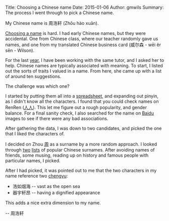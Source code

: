 Title: Choosing a Chinese name
Date: 2015-01-06
Author: gmwils
Summary: The process I went through to pick a Chinese name.

My Chinese name is 周浩轩 (Zhōu hào xuān).

[Choosing a name](http://eastasiastudent.net/china/how-to-get-a-chinese-name)
is hard. I had early Chinese names, but they were accidental. One from
Chinese class, where our teacher randomly gave us names, and one from my
translated Chinese business card (威尔森 - wēi ěr sēn - Wilson).

For the last [year](http://pseudofish.com/update-on-learning-chinese.html), I
have been working with the same tutor, and I asked her to help. Chinese names
are typically associated with meaning. To start, I listed out the sorts of
traits I valued in a name. From here, she came up with a list of around ten
suggestions.

The challenge was which one?

I started by putting them all into a
[spreadsheet](https://docs.google.com/spreadsheets/d/1Q_DtQpFfO_42wRcsqd6fYoflZOd7gzTSdEbLvtY9ha8/edit#gid=0),
and expanding out pinyin, as I didn't know all the characters. I found that
you could check names on RenRen ([人人](http://name.renren.com/)). This let me
figure out a rough popularity, and gender balance. For a final sanity check, I
also searched for the name on [Baidu](http://image.baidu.com/) images to see
if there were any bad associations.

After gathering the data, I was down to two candidates, and picked the one
that I liked the characters of.

I decided on Zhou [周](http://en.m.wikipedia.org/wiki/Zhou_(surname)) as a
surname by a more random approach. I looked through
[two](http://en.wikipedia.org/wiki/List_of_common_Chinese_surnames)
[lists](http://en.wikipedia.org/wiki/Chinese_surname) of popular Chinese
surnames. After avoiding names of friends, some musing, reading up on
history and famous people with particular names, I picked.

After I had picked, it was pointed out to me that the two characters in my
name reference two [chengyu](https://en.wikipedia.org/wiki/Chengyu):

* 浩如烟海 -- vast as the open sea
* 器宇轩昂 -- having a dignified appearance

This adds a nice extra dimension to my name.

-- 周浩轩
